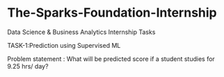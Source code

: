 # The-Sparks-Foundation-Internship
Data Science &amp; Business Analytics Internship Tasks

TASK-1:Prediction using Supervised ML

Problem statement : What will be predicted score if a student studies for 9.25 hrs/ day?
